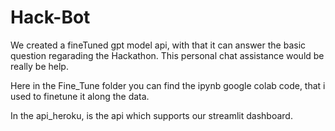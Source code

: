 # Hack-Bot

We created a fineTuned gpt model api, with that it can answer the basic question regarading the Hackathon. This personal chat assistance would be really be help.

Here in the Fine_Tune folder you can find the ipynb google colab code, that i used to finetune it along the data.

In the api_heroku, is the api which supports our streamlit dashboard.
